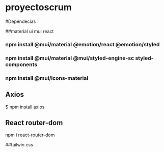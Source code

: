 # proyectoscrum



#Dependecias 

##material ui mui react
### npm install @mui/material @emotion/react @emotion/styled
### npm install @mui/material @mui/styled-engine-sc styled-components
### npm install @mui/icons-material


## Axios

$ npm install axios

## React router-dom

npm i react-router-dom

##tailwin css
